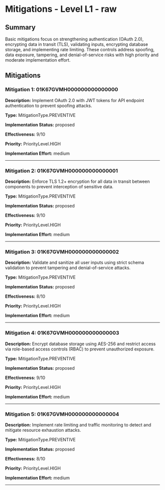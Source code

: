 # Mitigations - Level L1 - raw

## Summary

Basic mitigations focus on strengthening authentication (OAuth 2.0), encrypting data in transit (TLS), validating inputs, encrypting database storage, and implementing rate limiting. These controls address spoofing, data exposure, tampering, and denial-of-service risks with high priority and moderate implementation effort.

## Mitigations

### Mitigation 1: 01K67GVMH000000000000000

**Description:** Implement OAuth 2.0 with JWT tokens for API endpoint authentication to prevent spoofing attacks.

**Type:** MitigationType.PREVENTIVE

**Implementation Status:** proposed

**Effectiveness:** 9/10

**Priority:** PriorityLevel.HIGH

**Implementation Effort:** medium

---

### Mitigation 2: 01K67GVMH000000000000001

**Description:** Enforce TLS 1.2+ encryption for all data in transit between components to prevent interception of sensitive data.

**Type:** MitigationType.PREVENTIVE

**Implementation Status:** proposed

**Effectiveness:** 9/10

**Priority:** PriorityLevel.HIGH

**Implementation Effort:** medium

---

### Mitigation 3: 01K67GVMH000000000000002

**Description:** Validate and sanitize all user inputs using strict schema validation to prevent tampering and denial-of-service attacks.

**Type:** MitigationType.PREVENTIVE

**Implementation Status:** proposed

**Effectiveness:** 8/10

**Priority:** PriorityLevel.HIGH

**Implementation Effort:** medium

---

### Mitigation 4: 01K67GVMH000000000000003

**Description:** Encrypt database storage using AES-256 and restrict access via role-based access controls (RBAC) to prevent unauthorized exposure.

**Type:** MitigationType.PREVENTIVE

**Implementation Status:** proposed

**Effectiveness:** 9/10

**Priority:** PriorityLevel.HIGH

**Implementation Effort:** medium

---

### Mitigation 5: 01K67GVMH000000000000004

**Description:** Implement rate limiting and traffic monitoring to detect and mitigate resource exhaustion attacks.

**Type:** MitigationType.PREVENTIVE

**Implementation Status:** proposed

**Effectiveness:** 8/10

**Priority:** PriorityLevel.HIGH

**Implementation Effort:** medium

---

